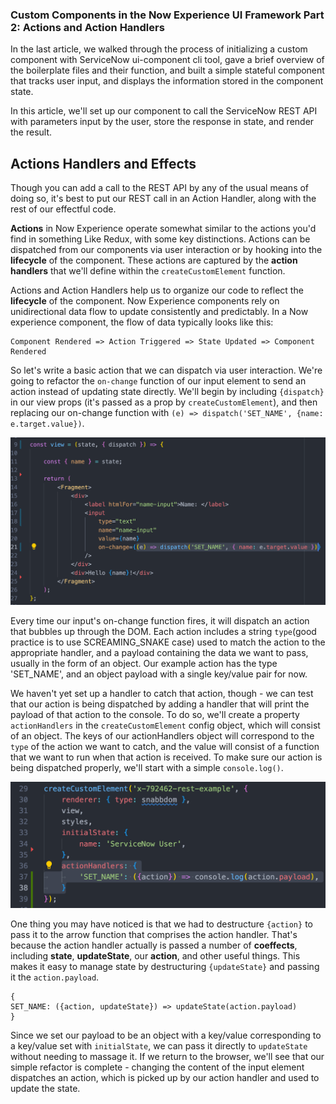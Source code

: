 ### Custom Components in the Now Experience UI Framework Part 2: Actions and Action Handlers

In the last article, we walked through the process of initializing a custom component with ServiceNow ui-component cli tool, gave a brief overview of the boilerplate files and their function, and built a simple stateful component that tracks user input, and displays the information stored in the component state.

In this article, we'll set up our component to call the ServiceNow REST API with parameters input by the user, store the response in state, and render the result.

## Actions Handlers and Effects

Though you can add a call to the REST API by any of the usual means of doing so, it's best to put our REST call in an Action Handler, along with the rest of our effectful code.

**Actions** in Now Experience operate somewhat similar to the actions you'd find in something Like Redux, with some key distinctions. Actions can be dispatched from our components via user interaction or by hooking into the **lifecycle** of the component. These actions are captured by the **action handlers** that we'll define within the `createCustomElement` function.

Actions and Action Handlers help us to organize our code to reflect the **lifecycle** of the component. Now Experience components rely on unidirectional data flow to update consistently and predictably. In a Now experience component, the flow of data typically looks like this:

```
Component Rendered => Action Triggered => State Updated => Component Rendered
```

So let's write a basic action that we can dispatch via user interaction. We're going to refactor the `on-change` function of our input element to send an action instead of updating state directly. We'll begin by including `{dispatch}` in our view props (it's passed as a prop by `createCustomElement`), and then replacing our on-change function with `(e) => dispatch('SET_NAME', {name: e.target.value})`.

<img src="images/Action_Handlers_2.png" alt="Our updated view component, using the dispatch prop and attaching it to the on-change event listener"/>

Every time our input's on-change function fires, it will dispatch an action that bubbles up through the DOM. Each action includes a string `type`(good practice is to use SCREAMING_SNAKE case) used to match the action to the appropriate handler, and a payload containing the data we want to pass, usually in the form of an object. Our example action has the type 'SET_NAME', and an object payload with a single key/value pair for now.

We haven't yet set up a handler to catch that action, though - we can test that our action is being dispatched by adding a handler that will print the payload of that action to the console. To do so, we'll create a property `actionHandlers` in the `createCustomElement` config object, which will consist of an object. The keys of our actionHandlers object will correspond to the `type` of the action we want to catch, and the value will consist of a function that we want to run when that action is received. To make sure our action is being dispatched properly, we'll start with a simple `console.log()`.

<img src="images/Action_Handlers_3.png" alt="The createCustomElement config object, with a single action handler added"/>

One thing you may have noticed is that we had to destructure `{action}` to pass it to the arrow function that comprises the action handler. That's because the action handler actually is passed a number of **coeffects**, including **state**, **updateState**, our **action**, and other useful things. This makes it easy to manage state by destructuring `{updateState}` and passing it the `action.payload`.

```
{
SET_NAME: ({action, updateState}) => updateState(action.payload)
}
```

Since we set our payload to be an object with a key/value corresponding to a key/value set with `initialState`, we can pass it directly to `updateState` without needing to massage it. If we return to the browser, we'll see that our simple refactor is complete - changing the content of the input element dispatches an action, which is picked up by our action handler and used to update the state.